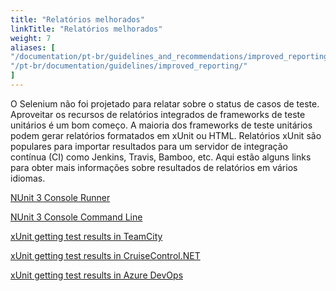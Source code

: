 ```yaml
---
title: "Relatórios melhorados"
linkTitle: "Relatórios melhorados"
weight: 7
aliases: [
"/documentation/pt-br/guidelines_and_recommendations/improved_reporting/",
"/pt-br/documentation/guidelines/improved_reporting/"
]
---
```


O Selenium não foi projetado para relatar sobre o status de casos de teste. Aproveitar 
os recursos de relatórios integrados de frameworks de teste unitários é um bom começo. 
A maioria dos frameworks de teste unitários podem gerar relatórios formatados em xUnit ou HTML.
Relatórios xUnit são populares para importar resultados para um servidor de integração contínua
(CI) como Jenkins, Travis, Bamboo, etc. Aqui estão alguns links
para obter mais informações sobre resultados de relatórios em vários idiomas.

<!-- TODO: Add links.-->
[NUnit 3 Console Runner](//github.com/nunit/docs/wiki/Console-Runner)

[NUnit 3 Console Command Line](//github.com/nunit/docs/wiki/Console-Command-Line)

[xUnit getting test results in TeamCity](//xunit.net/docs/getting-test-results-in-teamcity)

[xUnit getting test results in CruiseControl.NET](//xunit.net/docs/getting-test-results-in-ccnet)

[xUnit getting test results in Azure DevOps](//xunit.net/docs/getting-test-results-in-azure-devops)
